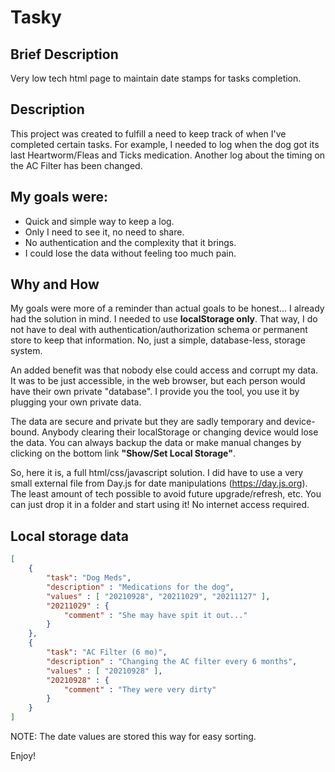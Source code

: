 # Tasky

## Brief Description

Very low tech html page to maintain date stamps for tasks completion.

## Description

This project was created to fulfill a need to keep track of when I've completed certain tasks.  For example, I needed to log when the dog got its last Heartworm/Fleas and Ticks medication. Another log about the timing on the AC Filter has been changed.

## My goals were:

- Quick and simple way to keep a log.
- Only I need to see it, no need to share.
- No authentication and the complexity that it brings.
- I could lose the data without feeling too much pain.


## Why and How

My goals were more of a reminder than actual goals to be honest... I already had the solution in mind.  I needed to use __localStorage only__.  That way, I do not have to deal with authentication/authorization schema or permanent store to keep that information. No, just a simple, database-less, storage system.

An added benefit was that nobody else could access and corrupt my data.  It was to be just accessible, in the web browser, but each person would have their own private "database". I provide you the tool, you use it by plugging your own private data.

The data are secure and private but they are sadly temporary and device-bound.  Anybody clearing their localStorage or changing device would lose the data. You can always backup the data or make manual changes by clicking on the bottom link __"Show/Set Local Storage"__.

So, here it is, a full html/css/javascript solution. I did have to use a very small external file from Day.js for date manipulations (https://day.js.org). The least amount of tech possible to avoid future upgrade/refresh, etc.  You can just drop it in a folder and start using it! No internet access required.

## Local storage data

```json
[
    {
        "task": "Dog Meds",
        "description" : "Medications for the dog",
        "values" : [ "20210928", "20211029", "20211127" ],
        "20211029" : {
            "comment" : "She may have spit it out..."
        }
    },
    {
        "task": "AC Filter (6 mo)",
        "description" : "Changing the AC filter every 6 months",
        "values" : [ "20210928" ],
        "20210928" : {
            "comment" : "They were very dirty"
        }
    }
]
```
NOTE: The date values are stored this way for easy sorting.


Enjoy!
